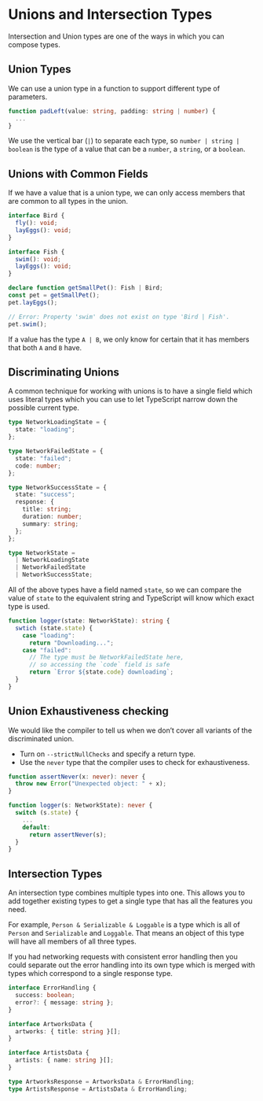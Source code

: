# Unions and Intersection Types

Intersection and Union types are one of the ways in which you can compose types.

## Union Types

We can use a union type in a function to support different type of parameters.

```ts
function padLeft(value: string, padding: string | number) {
  ...
}
```

We use the vertical bar (`|`) to separate each type, so `number | string | boolean` is the type of a value that can be a `number`, a `string`, or a `boolean`.

## Unions with Common Fields

If we have a value that is a union type, we can only access members that are common to all types in the union.

```ts
interface Bird {
  fly(): void;
  layEggs(): void;
}

interface Fish {
  swim(): void;
  layEggs(): void;
}

declare function getSmallPet(): Fish | Bird;
const pet = getSmallPet();
pet.layEggs();

// Error: Property 'swim' does not exist on type 'Bird | Fish'.
pet.swim();
```

If a value has the type `A | B`, we only know for certain that it has members that both `A` and `B` have.

## Discriminating Unions

A common technique for working with unions is to have a single field which uses literal types which you can use to let TypeScript narrow down the possible current type.

```ts
type NetworkLoadingState = {
  state: "loading";
};

type NetworkFailedState = {
  state: "failed";
  code: number;
};

type NetworkSuccessState = {
  state: "success";
  response: {
    title: string;
    duration: number;
    summary: string;
  };
};

type NetworkState =
  | NetworkLoadingState
  | NetworkFailedState
  | NetworkSuccessState;
```

All of the above types have a field named `state`, so we can compare the value of `state` to the equivalent string and TypeScript will know which exact type is used.

```ts
function logger(state: NetworkState): string {
  swtich (state.state) {
    case "loading":
      return "Downloading...";
    case "failed":
      // The type must be NetworkFailedState here,
      // so accessing the `code` field is safe
      return `Error ${state.code} downloading`;
  }
}
```

## Union Exhaustiveness checking

We would like the compiler to tell us when we don’t cover all variants of the discriminated union.

- Turn on `--strictNullChecks` and specify a return type.
- Use the `never` type that the compiler uses to check for exhaustiveness.

```ts
function assertNever(x: never): never {
  throw new Error("Unexpected object: " + x);
}

function logger(s: NetworkState): never {
  switch (s.state) {
    ...
    default:
      return assertNever(s);
  }
}
```

## Intersection Types

An intersection type combines multiple types into one. This allows you to add together existing types to get a single type that has all the features you need.

For example, `Person & Serializable & Loggable` is a type which is all of `Person` and `Serializable` and `Loggable`. That means an object of this type will have all members of all three types.

If you had networking requests with consistent error handling then you could separate out the error handling into its own type which is merged with types which correspond to a single response type.

```ts
interface ErrorHandling {
  success: boolean;
  error?: { message: string };
}

interface ArtworksData {
  artworks: { title: string }[];
}

interface ArtistsData {
  artists: { name: string }[];
}

type ArtworksResponse = ArtworksData & ErrorHandling;
type ArtistsResponse = ArtistsData & ErrorHandling;
```
